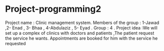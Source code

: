 # Project-programming2
Project name : Clinic management system.  Members of the group : 1-Jawad ,2- Enad , 3- Bhaa , 4-Abdulaziz , 5- Eyad .  Group : 4 .    Project idea :We will set up a complex of clinics with doctors and patients ,The patient request the service he wants. Appointments are booked for him with the service he requested 
